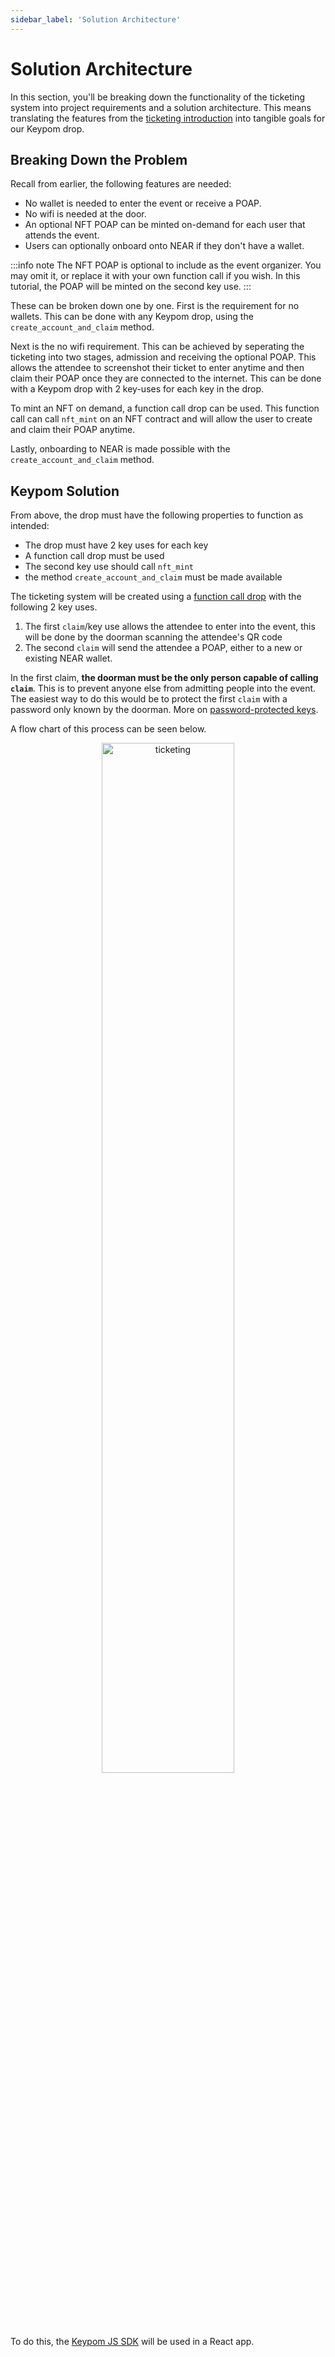 ```yaml
---
sidebar_label: 'Solution Architecture'
---
```

# Solution Architecture
In this section, you'll be breaking down the functionality of the ticketing system into project requirements and a solution architecture. This means translating the features from the [ticketing introduction](introduction.md) into tangible goals for our Keypom drop.

## Breaking Down the Problem
Recall from earlier, the following features are needed:

* No wallet is needed to enter the event or receive a POAP.
* No wifi is needed at the door.
* An optional NFT POAP can be minted on-demand for each user that attends the event.
* Users can optionally onboard onto NEAR if they don't have a wallet.

:::info note
The NFT POAP is optional to include as the event organizer. You may omit it, or replace it with your own function call if you wish. In this tutorial, the POAP will be minted on the second key use. 
:::

These can be broken down one by one. First is the requirement for no wallets. This can be done with any Keypom drop, using the `create_account_and_claim` method. 

Next is the no wifi requirement. This can be achieved by seperating the ticketing into two stages, admission and receiving the optional POAP. This allows the attendee to screenshot their ticket to enter anytime and then claim their POAP once they are connected to the internet. This can be done with a Keypom drop with 2 key-uses for each key in the drop.

To mint an NFT on demand, a function call drop can be used. This function call can call `nft_mint` on an NFT contract and will allow the user to create and claim their POAP anytime. 

Lastly, onboarding to NEAR is made possible with the `create_account_and_claim` method.

## Keypom Solution

From above, the drop must have the following properties to function as intended:

* The drop must have 2 key uses for each key
* A function call drop must be used
* The second key use should call `nft_mint`
* the method `create_account_and_claim` must be made available

The ticketing system will be created using a [function call drop](../../../Concepts/Keypom%20Protocol/Github%20Readme/Types%20of%20Drops/fcdrops.md) with the following 2 key uses.

1. The first `claim`/key use allows the attendee to enter into the event, this will be done by the doorman scanning the attendee's QR code  
2. The second `claim` will send the attendee a POAP, either to a new or existing NEAR wallet.  

In the first claim, **the doorman must be the only person capable of calling `claim`**. This is to prevent anyone else from admitting people into the event. The easiest way to do this would be to protect the first `claim` with a password only known by the doorman. More on [password-protected keys](../../../Concepts/Keypom%20Protocol/Github%20Readme/passwordprotect.md).

A flow chart of this process can be seen below.

<p align="center">
  <img src={require("/static/img/docs/advanced-tutorials/ticketing/ticketing.png").default} width="65%" height="65%" alt="ticketing"/>
</p>

To do this, the [Keypom JS SDK](https://github.com/keypom/keypom-js#installation) will be used in a React app.
